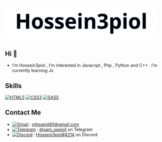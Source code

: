 <h1 align="center">
  <img src="https://github.com/im-ecorp/im-ecorp/blob/main/name.svg" alt="Marton Lederer" />
</h1>

## Hi 👋
- I’m Hossein3piol , I’m interested in Javacript , Php , Python and C++ . I’m currently learning Js


## Skills
[![HTML5](https://img.shields.io/badge/html5-%23E34F26.svg?style=for-the-badge&logo=html5&logoColor=white)](https://developer.mozilla.org/en-US/docs/Web/HTML)
[![CSS3](https://img.shields.io/badge/css3-%231572B6.svg?style=for-the-badge&logo=css3&logoColor=white)](https://developer.mozilla.org/en-US/docs/Web/CSS)
[![SASS](https://img.shields.io/badge/SASS-hotpink.svg?style=for-the-badge&logo=SASS&logoColor=white)](https://sass-lang.com/documentation/)

## Contact Me
- [![Gmail](https://img.shields.io/badge/Gmail-D14836?style=for-the-badge&logo=gmail&logoColor=white)](mailto:mhsaeidi81@gmail.com) : mhsaeidi81@gmail.com
- [![Telegram](https://img.shields.io/badge/Telegram-2CA5E0?style=for-the-badge&logo=telegram&logoColor=white)](https://t.me/sam_sepioll) : [@sam_sepioll](https://t.me/sam_sepioll) on Telegram
- [![Discord](https://img.shields.io/badge/Discord-7289DA?style=for-the-badge&logo=discord&logoColor=white)](#) : [Hossein3piol#4214](./) on Discord
<!---
im-ecorp/im-ecorp is a ✨ special ✨ repository because its `README.md` (this file) appears on your GitHub profile.
You can click the Preview link to take a look at your changes.
--->
